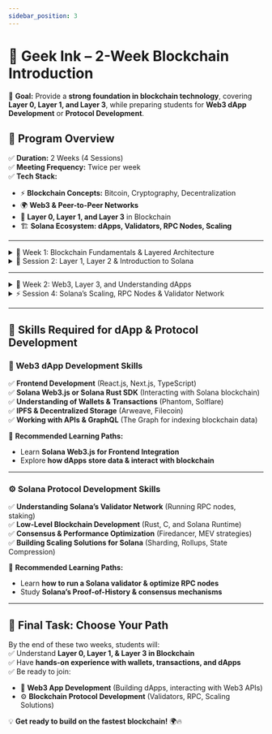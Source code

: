 ```yaml
---
sidebar_position: 3
---
```


# 🔗 **Geek Ink – 2-Week Blockchain Introduction**  
📌 **Goal:** Provide a **strong foundation in blockchain technology**, covering **Layer 0, Layer 1, and Layer 3**, while preparing students for **Web3 dApp Development** or **Protocol Development**.  

## 🎯 **Program Overview**  
✅ **Duration:** 2 Weeks (4 Sessions)  
✅ **Meeting Frequency:** Twice per week  
✅ **Tech Stack:**  
   - ⚡ **Blockchain Concepts:** Bitcoin, Cryptography, Decentralization  
   - 🌍 **Web3 & Peer-to-Peer Networks**  
   - 🔗 **Layer 0, Layer 1, and Layer 3** in Blockchain  
   - 🏗 **Solana Ecosystem: dApps, Validators, RPC Nodes, Scaling**  

---

<details>
<summary >📌 Week 1: Blockchain Fundamentals & Layered Architecture</summary>

### **Session 1: Blockchain Basics & Layer 0**  
✔ **Topics:**  
   - The **Evolution of Money & Trustless Systems**  
   - What is a **Blockchain?** (Blocks, Transactions, Nodes)  
   - **Layer 0: The Backbone of Blockchains**  
      - How Layer 0 **connects multiple blockchains**  
      - Examples: **Polkadot, Cosmos, Avalanche Subnets**  

✔ **Practical Activities:**  
   - Explore the **Bitcoin & Ethereum Blockchain Explorers**  
   - Learn how **Layer 0 enables cross-chain interoperability**  

✔ **Deliverable:**  
   - A **basic understanding of Layer 0 & its role in blockchain networks**  

📖 **Learning Resources:**  
   - [🔗 What is Layer 0?](https://cointelegraph.com/learn/layer-0-blockchain-networks-explained)  
   - [🔗 Polkadot & Cosmos Docs](https://polkadot.network/)  
</details>

<details>
<summary >🔐 Session 2: Layer 1, Layer 2 & Introduction to Solana</summary>

✔ **Topics:**  
   - **Layer 1: The Foundation of Decentralization**  
      - Examples: **Bitcoin, Ethereum, Solana, Avalanche**  
      - Understanding **Proof-of-Work (PoW) vs. Proof-of-Stake (PoS)**  
   - **Layer 2 Scaling Solutions**  
      - How **Rollups, Sidechains, and Lightning Network** improve speed  
      - Examples: **Arbitrum, Optimism, zkSync, Bitcoin Lightning Network**  
   - **Introduction to Solana: The High-Speed Layer 1 Blockchain**  
      - What makes Solana different? (Proof-of-History, Speed, Low Fees)  

✔ **Practical Activities:**  
   - Compare transaction speeds on **Ethereum vs. Solana**  
   - Set up a **Solana Wallet (Phantom)** and make a test transaction  

✔ **Deliverable:**  
   - A **basic understanding of Solana’s place in Layer 1**  

📖 **Learning Resources:**  
   - [🔗 Solana Docs](https://docs.solana.com/)  
   - [🔗 Ethereum Layer 2 Scaling](https://ethereum.org/en/developers/docs/layer-2-scaling/)  
</details>

---

<details>
<summary>📌 Week 2: Web3, Layer 3, and Understanding dApps</summary>

### **Session 3: Layer 3, Web3, and dApps (Decentralized Applications)**  
✔ **Topics:**  
   - **Layer 3: The Application Layer**  
      - The role of **DeFi, NFTs, and GameFi**  
      - Examples: **Uniswap, Aave, Magic Eden, OpenSea**  
   - **What is a dApp?**  
      - Difference between **Traditional Apps vs. dApps**  
      - How dApps interact with blockchains  
   - **Key Components of a dApp**  
      - **Frontend**: How users interact with dApps  
      - **Backend**: The role of decentralized storage & databases  
      - **Blockchain Integration**: How dApps use blockchain for transactions  

✔ **Practical Activities:**  
   - Explore **Solana dApps (Raydium, Magic Eden, Jupiter Exchange)**  
   - Understand **how dApps handle transactions**  

✔ **Deliverable:**  
   - A **clear understanding of dApps and their architecture**  

📖 **Learning Resources:**  
   - [🔗 What is Web3?](https://ethereum.org/en/web3/)  
   - [🔗 Solana dApp Guide](https://solana.com/developers)  
</details>

<details>
<summary>⚡ Session 4: Solana’s Scaling, RPC Nodes & Validator Network</summary>

✔ **Topics:**  
   - **How Solana Achieves 65,000+ TPS**  
   - **Solana’s Proof-of-History (PoH) vs. Ethereum’s Proof-of-Stake (PoS)**  
   - **Role of Validators & RPC Nodes in Solana**  
   - **Future scaling with Firedancer (Solana’s next-gen validator client)**  

✔ **Practical Activities:**  
   - Run a **local Solana validator node**  
   - Understand **RPC Nodes & how they power the network**  

✔ **Deliverable:**  
   - A **working Solana testnet node & knowledge of validators**  

📖 **Learning Resources:**  
   - [🔗 How Solana’s Proof-of-History Works](https://docs.solana.com/proof-of-history)  
   - [🔗 Running a Solana Validator](https://docs.solana.com/running-validator)  
</details>

---

## 🚀 **Skills Required for dApp & Protocol Development**  

### **🎨 Web3 dApp Development Skills**  
✅ **Frontend Development** (React.js, Next.js, TypeScript)  
✅ **Solana Web3.js or Solana Rust SDK** (Interacting with Solana blockchain)  
✅ **Understanding of Wallets & Transactions** (Phantom, Solflare)  
✅ **IPFS & Decentralized Storage** (Arweave, Filecoin)  
✅ **Working with APIs & GraphQL** (The Graph for indexing blockchain data)  

📖 **Recommended Learning Paths:**  
- Learn **Solana Web3.js for Frontend Integration**  
- Explore **how dApps store data & interact with blockchain**  

---

### **⚙ Solana Protocol Development Skills**  
✅ **Understanding Solana’s Validator Network** (Running RPC nodes, staking)  
✅ **Low-Level Blockchain Development** (Rust, C, and Solana Runtime)  
✅ **Consensus & Performance Optimization** (Firedancer, MEV strategies)  
✅ **Building Scaling Solutions for Solana** (Sharding, Rollups, State Compression)  

📖 **Recommended Learning Paths:**  
- Learn **how to run a Solana validator & optimize RPC nodes**  
- Study **Solana’s Proof-of-History & consensus mechanisms**  

---

## 🚀 **Final Task: Choose Your Path**  
By the end of these two weeks, students will:  
✅ Understand **Layer 0, Layer 1, & Layer 3 in Blockchain**  
✅ Have **hands-on experience with wallets, transactions, and dApps**  
✅ Be ready to join:  
   - 🚀 **Web3 App Development** (Building dApps, interacting with Web3 APIs)  
   - ⚙ **Blockchain Protocol Development** (Validators, RPC, Scaling Solutions)  

💡 **Get ready to build on the fastest blockchain!** 🌍🔥  
